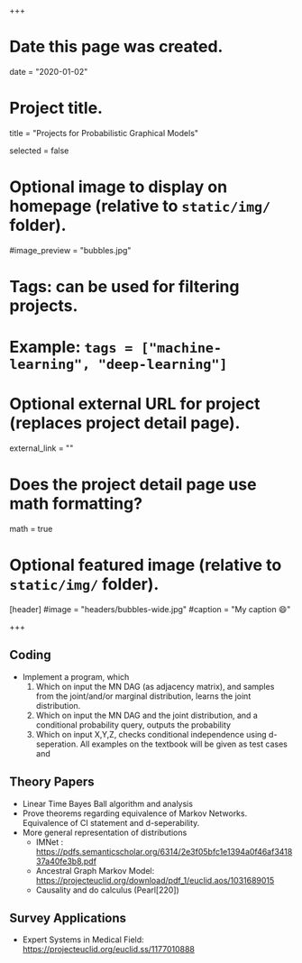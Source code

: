 +++
# Date this page was created.
date = "2020-01-02"

# Project title.
title = "Projects for Probabilistic Graphical Models"

selected = false


# Optional image to display on homepage (relative to `static/img/` folder).
#image_preview = "bubbles.jpg"

# Tags: can be used for filtering projects.
# Example: `tags = ["machine-learning", "deep-learning"]`

# Optional external URL for project (replaces project detail page).
external_link = ""

# Does the project detail page use math formatting?
math = true

# Optional featured image (relative to `static/img/` folder).
[header]
#image = "headers/bubbles-wide.jpg"
#caption = "My caption :smile:"

+++

## Coding
- Implement a program, which
  1. Which on input the MN DAG (as adjacency matrix), and samples from the joint/and/or marginal distribution, learns the joint distribution.
  2. Which on input the MN DAG and the joint distribution, and a conditional probability query, outputs the probability
  3. Which on input X,Y,Z, checks conditional independence using d-seperation.
  All examples on the textbook will be given as test cases and

## Theory Papers
- Linear Time Bayes Ball algorithm and analysis
- Prove theorems regarding equivalence of Markov Networks. Equivalence of CI statement and d-seperability.
- More general representation of distributions
    - IMNet : https://pdfs.semanticscholar.org/6314/2e3f05bfc1e1394a0f46af341837a40fe3b8.pdf
    - Ancestral Graph Markov Model: https://projecteuclid.org/download/pdf_1/euclid.aos/1031689015
    - Causality and do calculus (Pearl[220])

## Survey Applications
- Expert Systems in Medical Field: https://projecteuclid.org/euclid.ss/1177010888